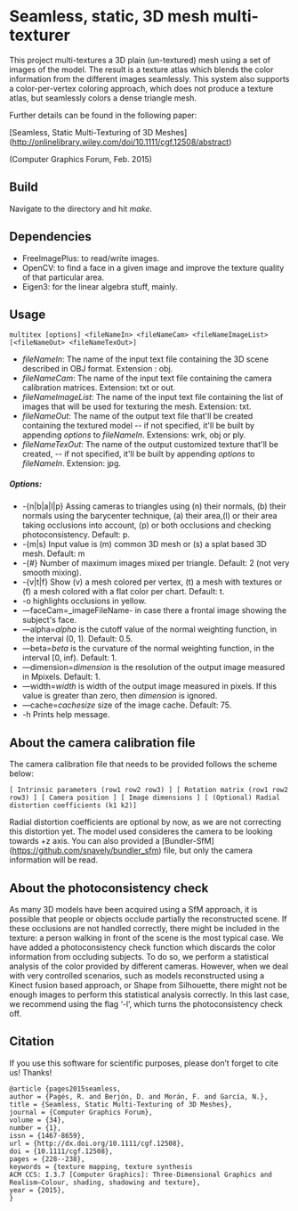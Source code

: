 # Seamless, static, 3D mesh multi-texturer

This project multi-textures a 3D plain (un-textured) mesh using a set of images of the model. The result is a texture atlas which blends the color information from the different images seamlessly. This system also supports a color-per-vertex coloring approach, which does not produce a texture atlas, but seamlessly colors a dense triangle mesh.

Further details can be found in the following paper:

[Seamless, Static Multi-Texturing of 3D Meshes] (http://onlinelibrary.wiley.com/doi/10.1111/cgf.12508/abstract)

(Computer Graphics Forum, Feb. 2015)

## Build

Navigate to the directory and hit *make*. 

## Dependencies

- FreeImagePlus: to read/write images.
- OpenCV: to find a face in a given image and improve the texture quality of that particular area.
- Eigen3: for the linear algebra stuff, mainly.

## Usage
 
	multitex [options] <fileNameIn> <fileNameCam> <fileNameImageList> [<fileNameOut> <fileNameTexOut>]

* _fileNameIn_: The name of the input text file containing the 3D scene described in OBJ format. Extension : obj.
* _fileNameCam_: The name of the input text file containing the camera calibration matrices. Extension: txt or out.
* _fileNameImageList_: The name of the input text file containing the list of images that will be used for texturing the mesh. Extension: txt.
* _fileNameOut_: The name of the output text file that'll be created containing the textured model -- if not specified, it'll be built by appending _options_ to _fileNameIn_. Extensions: wrk, obj or ply.
* _fileNameTexOut_: The name of the output customized texture that'll be created, -- if not specified, it'll be built by appending _options_ to _fileNameIn_. Extension: jpg.

##### Options:
* -{n|b|a|l|p}	Assing cameras to triangles using (n) their normals, (b) their normals using the barycenter technique, (a) their area,(l)	or their area taking occlusions into account, (p) or both occlusions and checking photoconsistency. Default: p.
* -{m|s}	 Input value is (m) common 3D mesh or (s) a splat based 3D mesh. Default: m
* -{#}		Number of maximum images mixed per triangle. Default: 2 (not very smooth mixing).
* -{v|t|f} Show (v) a mesh colored per vertex, (t) a mesh with textures or (f) a mesh colored with a flat color per chart. Default: t.
* -o highlights occlusions in yellow.
* —faceCam=_imageFileName-   in case there a frontal image showing the subject's face.
* —alpha=_alpha_ is the cutoff value of the normal weighting function, in the interval (0, 1). Default: 0.5.
* —beta=_beta_ is the curvature of the normal weighting function, in the interval [0, inf). Default: 1.
* —dimension=_dimension_ is the resolution of the output image measured in Mpixels. Default: 1.
* —width=_width_ is width of the output image measured in pixels. If this value is greater than zero, then _dimension_ is ignored.
* —cache=_cachesize_ size of the image cache. Default: 75.
* -h		Prints help message.


## About the camera calibration file

The camera calibration file that needs to be provided follows the scheme below:

	[ Intrinsic parameters (row1 row2 row3) ] [ Rotation matrix (row1 row2 row3) ] [ Camera position ] [ Image dimensions ] [ (Optional) Radial distortion coefficients (k1 k2)]

Radial distortion coefficients are optional by now, as we are not correcting this distortion yet. The model used consideres the camera to be looking towards +z axis. You can also provided a [Bundler-SfM] (https://github.com/snavely/bundler_sfm) file, but only the camera information will be read.

## About the photoconsistency check

As many 3D models have been acquired using a SfM approach, it is possible that people or objects occlude partially the reconstructed scene. If these occlusions are not handled correctly, there might be included in the texture: a person walking in front of the scene is the most typical case. We have added a photoconsistency check function which discards the color information from occluding subjects. To do so, we perform a statistical analysis of the color provided by different cameras.  However, when we deal with very controlled scenarios, such as models reconstructed using a Kinect fusion based approach, or Shape from Silhouette, there might not be enough images to perform this statistical analysis correctly. In this last case, we recommend using the flag ‘-l’, which turns the photoconsistency check off.

## Citation

If you use this software for scientific purposes, please don’t forget to cite us! Thanks!

	@article {pages2015seamless,
	author = {Pagés, R. and Berjón, D. and Morán, F. and García, N.},
	title = {Seamless, Static Multi-Texturing of 3D Meshes},
	journal = {Computer Graphics Forum},
	volume = {34},
	number = {1},
	issn = {1467-8659},
	url = {http://dx.doi.org/10.1111/cgf.12508},
	doi = {10.1111/cgf.12508},
	pages = {228--238},
	keywords = {texture mapping, texture synthesis
	ACM CCS: I.3.7 [Computer Graphics]: Three-Dimensional Graphics and Realism—Colour, shading, shadowing and texture},
	year = {2015},
	}



